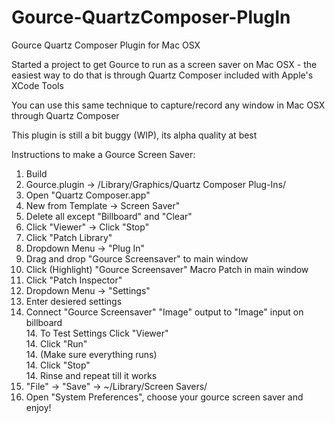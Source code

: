 Gource-QuartzComposer-PlugIn
============================

Gource Quartz Composer Plugin for Mac OSX  
  
Started a project to get Gource to run as a screen saver on Mac OSX - the easiest way to do that is through Quartz Composer included with Apple's XCode Tools  
  
You can use this same technique to capture/record any window in Mac OSX through Quartz Composer  

This plugin is still a bit buggy (WIP), its alpha quality at best
  
Instructions to make a Gource Screen Saver:  

1. Build  
2. Gource.plugin -> /Library/Graphics/Quartz Composer Plug-Ins/  
3. Open "Quartz Composer.app"  
4. New from Template -> Screen Saver"  
5. Delete all except "Billboard" and "Clear"  
6. Click "Viewer" -> Click "Stop"  
7. Click "Patch Library"  
8. Dropdown Menu -> "Plug In"  
9. Drag and drop "Gource Screensaver" to main window  
10. Click (Highlight) "Gource Screensaver" Macro Patch in main window  
11. Click "Patch Inspector"  
12. Dropdown Menu -> "Settings"  
13. Enter desiered settings  
14. Connect "Gource Screensaver" "Image" output to "Image" input on billboard  
    14. To Test Settings Click "Viewer"  
    14. Click "Run"  
    14. (Make sure everything runs)  
    14. Click "Stop"  
    14. Rinse and repeat till it works  
15. "File" -> "Save" -> ~/Library/Screen Savers/  
16. Open "System Preferences", choose your gource screen saver and enjoy!  
